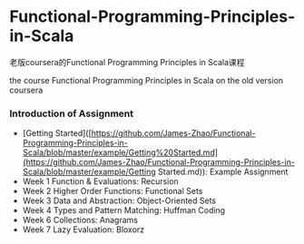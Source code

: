 # Functional-Programming-Principles-in-Scala
老版coursera的Functional Programming Principles in Scala课程

the course Functional Programming Principles in Scala on the old version coursera

### Introduction of Assignment

- [Getting Started]([https://github.com/James-Zhao/Functional-Programming-Principles-in-Scala/blob/master/example/Getting%20Started.md](https://github.com/James-Zhao/Functional-Programming-Principles-in-Scala/blob/master/example/Getting Started.md)): Example Assignment
- Week 1 Function & Evaluations: Recursion
- Week 2 Higher Order Functions: Functional Sets
- Week 3 Data and Abstraction: Object-Oriented Sets
- Week 4 Types and Pattern Matching: Huffman Coding
- Week 6 Collections: Anagrams
- Week 7 Lazy Evaluation: Bloxorz